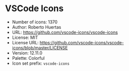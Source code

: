 # VSCode Icons

- Number of icons: 1370
- Author: Roberto Huertas
- URL: https://github.com/vscode-icons/vscode-icons
- License: MIT
- License URL: https://github.com/vscode-icons/vscode-icons/blob/master/LICENSE
- Version: 12.11.0
- Palette: Colorful
- Icon set prefix: `vscode-icons`
